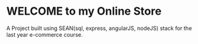# WELCOME to my Online Store
 A Project built using SEAN(sql, express, angularJS, nodeJS) stack for the last year e-commerce course. 
